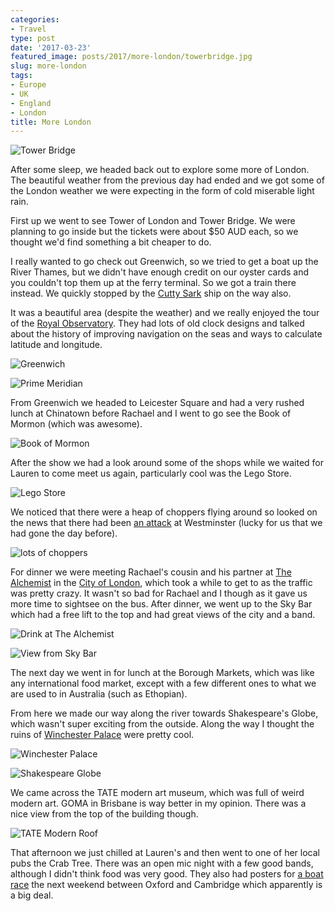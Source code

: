 ```yaml
---
categories:
- Travel
type: post
date: '2017-03-23'
featured_image: posts/2017/more-london/towerbridge.jpg
slug: more-london
tags:
- Europe
- UK
- England
- London
title: More London
---
```


![](towerbridge.jpg "Tower Bridge")

After some sleep, we headed back out to explore some more of London.
The beautiful weather from the previous day had ended and we got some of the London weather we were expecting in the form of cold miserable light rain.

First up we went to see Tower of London and Tower Bridge. We were planning to go inside but the tickets were about $50 AUD each, so we thought we'd find something a bit cheaper to do.

I really wanted to go check out Greenwich, so we tried to get a boat up the River Thames, but we didn't have enough credit on our oyster cards and you couldn't top them up at the ferry terminal. So we got a train there instead. We quickly stopped by the [Cutty Sark](https://en.wikipedia.org/wiki/Cutty_Sark) ship on the way also.

It was a beautiful area (despite the weather) and we really enjoyed the tour of the [Royal Observatory](https://en.wikipedia.org/wiki/Royal_Observatory,_Greenwich). They had lots of old clock designs and talked about the history of improving navigation on the seas and ways to calculate latitude and longitude.

![](greenwich.jpg "Greenwich")

![](prime-meridian.jpg "Prime Meridian")

From Greenwich we headed to Leicester Square and had a very rushed lunch at Chinatown before Rachael and I went to go see the Book of Mormon (which was awesome).

![](mormon.jpg "Book of Mormon")

After the show we had a look around some of the shops while we waited for Lauren to come meet us again, particularly cool was the Lego Store.

![](lego.jpg "Lego Store")

We noticed that there were a heap of choppers flying around so looked on the news that there had been [an attack](https://en.wikipedia.org/wiki/2017_Westminster_attack) at Westminster (lucky for us that we had gone the day before).

![](choppers.jpg "lots of choppers")

For dinner we were meeting Rachael's cousin and his partner at [The Alchemist](http://thealchemist.uk.com/) in the [City of London](http://www.cgpgrey.com/blog/the-secret-city-of-london.html), which took a while to get to as the traffic was pretty crazy. It wasn't so bad for Rachael and I though as it gave us more time to sightsee on the bus. After dinner, we went up to the Sky Bar which had a free lift to the top and had great views of the city and a band.

![](alchemist.jpg "Drink at The Alchemist")

![](skybar.jpg "View from Sky Bar")

The next day we went in for lunch at the Borough Markets, which was like any international food market, except with a few different ones to what we are used to in Australia (such as Ethopian).

From here we made our way along the river towards Shakespeare's Globe, which wasn't super exciting from the outside. Along the way I thought the ruins of [Winchester Palace](http://www.english-heritage.org.uk/visit/places/winchester-palace) were pretty cool.

![](winchester-palace.jpg "Winchester Palace")

![](globe.jpg "Shakespeare Globe")

We came across the TATE modern art museum, which was full of weird modern art. GOMA in Brisbane is
way better in my opinion. There was a nice view from the top of the building though.

![](tate-modern-roof.jpg "TATE Modern Roof")

That afternoon we just chilled at Lauren's and then went to one of her local pubs the Crab Tree. There was an open mic night with a few good bands, although I didn't think food was very good. They also had posters for [a boat race](https://en.wikipedia.org/wiki/The_Boat_Race) the next weekend between Oxford and Cambridge which apparently is a big deal.